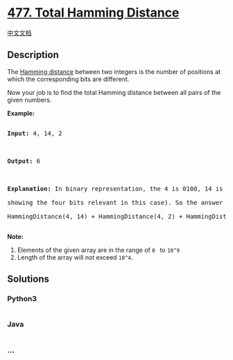 # [477. Total Hamming Distance](https://leetcode.com/problems/total-hamming-distance)

[中文文档](/solution/0400-0499/0477.Total%20Hamming%20Distance/README.md)

## Description

<p>The <a href="https://en.wikipedia.org/wiki/Hamming_distance" target="_blank">Hamming distance</a> between two integers is the number of positions at which the corresponding bits are different.</p>

<p>Now your job is to find the total Hamming distance between all pairs of the given numbers.</p>

<p><b>Example:</b><br />

<pre>

<b>Input:</b> 4, 14, 2



<b>Output:</b> 6



<b>Explanation:</b> In binary representation, the 4 is 0100, 14 is 1110, and 2 is 0010 (just

showing the four bits relevant in this case). So the answer will be:

HammingDistance(4, 14) + HammingDistance(4, 2) + HammingDistance(14, 2) = 2 + 2 + 2 = 6.

</pre>

</p>

<p><b>Note:</b><br>

<ol>

<li>Elements of the given array are in the range of <code>0 </code> to <code>10^9</code>

<li>Length of the array will not exceed <code>10^4</code>. </li>

</ol>

</p>

## Solutions

<!-- tabs:start -->

### **Python3**

```python

```

### **Java**

```java

```

### **...**

```

```

<!-- tabs:end -->
